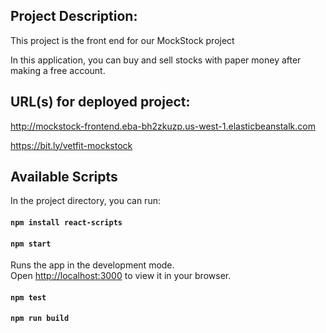 ## Project Description:
This project is the front end for our MockStock project

In this application, you can buy and sell stocks with paper money after making a free account.

## URL(s) for deployed project:

http://mockstock-frontend.eba-bh2zkuzp.us-west-1.elasticbeanstalk.com

https://bit.ly/vetfit-mockstock

## Available Scripts

In the project directory, you can run:
#### `npm install react-scripts`

#### `npm start`

Runs the app in the development mode.\
Open [http://localhost:3000](http://localhost:3000) to view it in your browser.

#### `npm test`

#### `npm run build`

